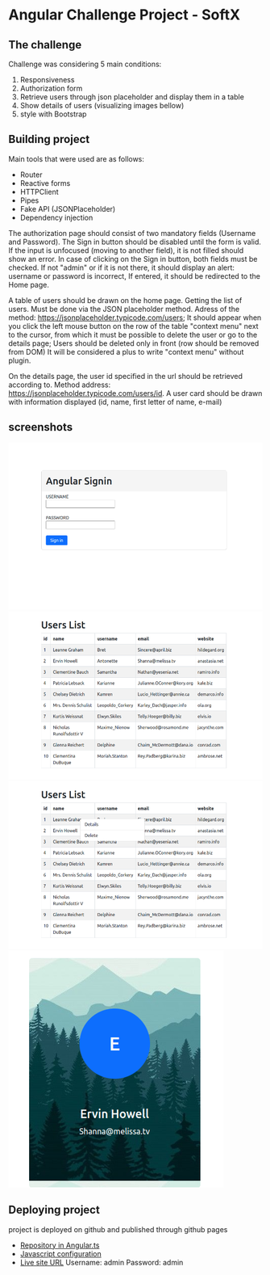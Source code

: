 # Angular Challenge Project - SoftX

## The challenge

Challenge was considering 5 main conditions: 
1. Responsiveness
2. Authorization form
3. Retrieve users through json placeholder and display them in a table
4. Show details of users (visualizing images bellow)
5. style with Bootstrap

## Building project

Main tools that were used are as follows: 
- Router
- Reactive forms
- HTTPClient
- Pipes
- Fake API (JSONPlaceholder)
- Dependency injection

The authorization page should consist of two mandatory fields (Username and Password).
The Sign in button should be disabled until the form is valid.
If the input is unfocused (moving to another field), it is not filled should show an error.
In case of clicking on the Sign in button, both fields must be checked. If not "admin" or if it is not there, it should display an alert: username or password is incorrect, If entered, it should be redirected to the Home page.

A table of users should be drawn on the home page. Getting the list of users.
Must be done via the JSON placeholder method. 
Adress of the method: https://jsonplaceholder.typicode.com/users;
It should appear when you click the left mouse button on the row of the table "context menu" next to the cursor, from which it must be possible to delete the user or go to the details page;
Users should be deleted only in front (row should be removed from DOM)
It will be considered a plus to write "context menu" without plugin.

On the details page, the user id specified in the url should be retrieved according to. Method address: https://jsonplaceholder.typicode.com/users/id.
A user card should be drawn with information displayed (id, name, first letter of name, e-mail)


## screenshots

![Signin page](/assets/signin.png "Signin page")
![Home page](/assets/table.png "Table")
![Context menu](/assets/contextMenu.png "Context menu")
![Details](/assets/details.png "Details")


## Deploying project

project is deployed on github and published through github pages
- [Repository in Angular.ts](https://github.com/teobidzishvili/softX)
- [Javascript configuration](https://github.com/teobidzishvili/soft-x)
- [Live site URL](https://teobidzishvili.github.io/soft-x/)
Username: admin
Password: admin

